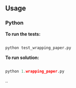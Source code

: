 ## Usage

### Python 

**To run the tests:**

```bash

python test_wrapping_paper.py
```

**To run solution:**

```python

python 1.wrapping_paper.py
```

..
